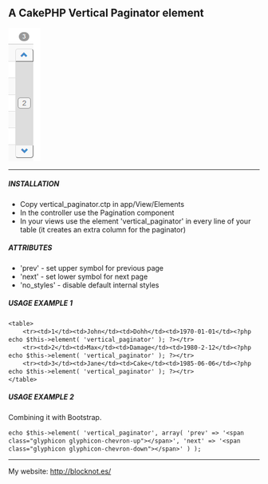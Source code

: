 A CakePHP Vertical Paginator element
------------------------------------

![Screenshot](http://github.com/blocknotes/cakephp_vertical_paginator/raw/master/image1.png)

* * *

##### INSTALLATION

- Copy vertical_paginator.ctp in app/View/Elements
- In the controller use the Pagination component
- In your views use the element 'vertical_paginator' in every line of your table (it creates an extra column for the paginator)

##### ATTRIBUTES

- 'prev' - set upper symbol for previous page
- 'next' - set lower symbol for next page
- 'no_styles' - disable default internal styles

##### USAGE EXAMPLE 1

	<table>
		<tr><td>1</td><td>John</td><td>Dohh</td><td>1970-01-01</td><?php echo $this->element( 'vertical_paginator' ); ?></tr>
		<tr><td>2</td><td>Max</td><td>Damage</td><td>1980-2-12</td><?php echo $this->element( 'vertical_paginator' ); ?></tr>
		<tr><td>3</td><td>Jane</td><td>Cake</td><td>1985-06-06</td><?php echo $this->element( 'vertical_paginator' ); ?></tr>
	</table>

##### USAGE EXAMPLE 2
Combining it with Bootstrap.

	echo $this->element( 'vertical_paginator', array( 'prev' => '<span class="glyphicon glyphicon-chevron-up"></span>', 'next' => '<span class="glyphicon glyphicon-chevron-down"></span>' ) );

* * *

My website: <http://blocknot.es/>